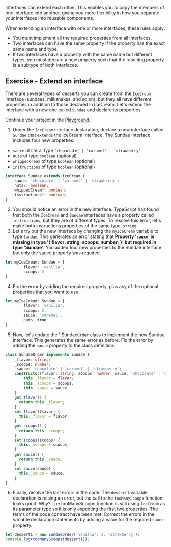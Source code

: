 Interfaces can extend each other. This enables you to copy the members of one interface into another, giving you more flexibility in how you separate your interfaces into reusable components.

When extending an interface with one or more interfaces, these rules apply:
- You must implement all the required properties from all interfaces.
- Two interfaces can have the same property if the property has the exact same name and type.
- If two interfaces have a property with the same name but different types, you must declare a new property such that the resulting property is a subtype of both interfaces.

## Exercise - Extend an interface

There are several types of desserts you can create from the ``IceCream`` interface (sundaes, milkshakes, and so on), but they all have different properties in addition to those declared in IceCream. Let's extend the interface with a new one called `Sundae` and declare its properties.

Continue your project in the [Playground](https://www.typescriptlang.org/play).

1. Under the ``IceCream`` interface declaration, declare a new interface called ``Sundae`` that `extends` the IceCream interface. The Sundae interface includes four new properties:
  - `sauce` of literal type `'chocolate' | 'caramel' | 'strawberry'`
  - `nuts` of type `boolean` (optional)
  - `whippedCream` of type `boolean` (optional)
  - `instructions` of type `boolean` (optional)

```typescript
interface Sundae extends IceCream {
    sauce: 'chocolate' | 'caramel' | 'strawberry';
    nuts?: boolean;
    whippedCream?: boolean;
    instructions?: boolean;
}
```

2. You should notice an error in the new interface. TypeScript has found that both the `IceCream` and `Sundae` interfaces have a property called ``instructions``, but they are of different types. To resolve this error, let's make both instructions properties of the same type, `string`.
1. Let's try out the new interface by changing the `myIceCream` variable to type ``Sundae``. This generates an error stating that **Property '`sauce`' is missing in type '{ flavor: string; scoops: number; }' but required in type 'Sundae'**. You added four new properties to the Sundae interface but only the sauce property was required.

```typescript
let myIceCream: Sundae = {
        flavor: 'vanilla',
        scoops: 2
}

```

4. Fix the error by adding the required property, plus any of the optional properties that you want to use.

```typescript
let myIceCream: Sundae = {
        flavor: 'vanilla',
        scoops: 2,
        sauce: 'caramel',
        nuts: true
}

```

5. Now, let's update the ``Sundae`Order` class to implement the new Sundae interface. This generates the same error as before. Fix the error by adding the `sauce` property to the class definition.

```typescript
class SundaeOrder implements Sundae {
    _flavor: string;
    _scoops: number;
    _sauce: 'chocolate' | 'caramel' | 'strawberry';
    constructor(flavor: string, scoops: number, sauce: 'chocolate' | 'caramel' | 'strawberry') {
        this._flavor = flavor;
        this._scoops = scoops;
        this._sauce = sauce;
    }
    get flavor() {
      return this._flavor;
    }
    set flavor(flavor) {
      this._flavor = flavor;
    }
    get scoops() {
      return this._scoops;
    }
    set scoops(scoops) {
      this._scoops = scoops;
    }
    get sauce() {
      return this._sauce;
    }
    set sauce(sauce) {
      this._sauce = sauce;
    }
}
```

6. Finally, resolve the last errors in the code. The `dessert1` variable declaration is raising an error, but the call to the ``tooManyScoops`` function looks good. Why? The tooManyScoops function is still using `IceCream` as its parameter type so it is only expecting the first two properties. The terms of the code contract have been met. Correct the errors in the variable declaration statements by adding a value for the required `sauce` property.

```typescript
let dessert1 = new SundaeOrder('vanilla', 3, 'strawberry');
console.log(tooManyScoops(dessert1));
```
